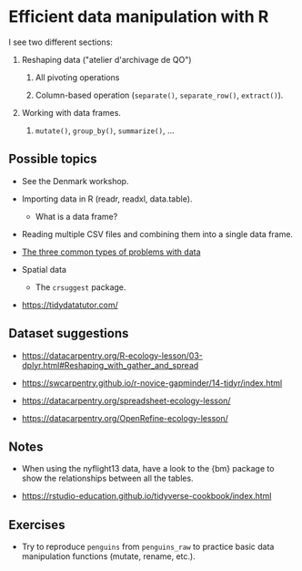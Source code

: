 # Efficient data manipulation with R

I see two different sections:

1. Reshaping data ("atelier d'archivage de QO")
   1. All pivoting operations

   2. Column-based operation (`separate()`, `separate_row()`, `extract()`).

2. Working with data frames.
   1. `mutate()`, `group_by()`, `summarize()`, ...

## Possible topics

- See the Denmark workshop.

- Importing data in R (readr, readxl, data.table).
  - What is a data frame?

- Reading multiple CSV files and combining them into a single data frame.

- [The three common types of problems with data](https://tidyr.tidyverse.org/articles/tidy-data.html)

- Spatial data
  - The `crsuggest` package.

- https://tidydatatutor.com/

## Dataset suggestions

- https://datacarpentry.org/R-ecology-lesson/03-dplyr.html#Reshaping_with_gather_and_spread

- https://swcarpentry.github.io/r-novice-gapminder/14-tidyr/index.html

- https://datacarpentry.org/spreadsheet-ecology-lesson/

- https://datacarpentry.org/OpenRefine-ecology-lesson/

## Notes

- When using the nyflight13 data, have a look to the {bm} package to show the relationships between all the tables.

- https://rstudio-education.github.io/tidyverse-cookbook/index.html

## Exercises

- Try to reproduce `penguins` from `penguins_raw` to practice basic data manipulation functions (mutate, rename, etc.).
